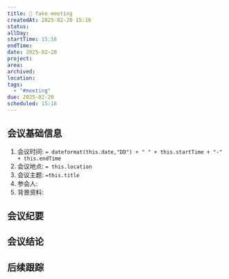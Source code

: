 ```yaml
---
title: 📅 fake meeting 
createdAt: 2025-02-20 15:16
status: 
allDay: 
startTime: 15:16
endTime: 
date: 2025-02-20
project: 
area: 
archived: 
location: 
tags:
  - "#meeting"
due: 2025-02-20
scheduled: 15:16
---
```

## 会议基础信息
1. 会议时间: `= dateformat(this.date,"DD") + " " + this.startTime + "-" + this.endTime`
2. 会议地点: `= this.location`
3. 会议主题:  `=this.title`
4. 参会人:
5. 背景资料:

## 会议纪要


## 会议结论


## 后续跟踪
